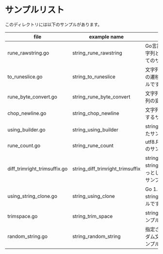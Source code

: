 # サンプルリスト

このディレクトリには以下のサンプルがあります。

| file                         | example name                     | note                                                                              |
| ---------------------------- | -------------------------------- | --------------------------------------------------------------------------------- |
| rune_rawstring.go            | string_rune_rawstring            | Go言語における 文字と文字列とRaw文字列についてのサンプルです.                     |
| to_runeslice.go              | string_to_runeslice              | 文字列とルーンスライスの遷移を表示するサンプルです.                               |
| rune_byte_convert.go         | string_rune_byte_convert         | 文字列とルーンとバイト列の変換のサンプルです.                                     |
| chop_newline.go              | string_chop_newline              | 文字列末尾の改行を削除するサンプルです.                                           |
| using_builder.go             | string_using_builder             | strings.Builder を利用したサンプルです.                                           |
| rune_count.go                | string_rune_count                | utf8.RuneCountInString() のサンプルです.                                          |
| diff_trimright_trimsuffix.go | string_diff_trimright_trimsuffix | strings.TrimRight と strings.TrimSuffix のちょっとした違いについてのサンプルです. |
| using_string_clone.go        | string_using_clone               | Go 1.18 で追加された strings.Clone() のサンプルです                               |
| trimspace.go                 | string_trim_space                | strings.TrimSpace() のサンプルです.                                               |
| random_string.go             | string_random_string             | 指定された文字数のランダム文字列を作成するサンプルです.                           |
